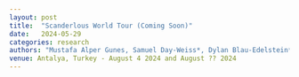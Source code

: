 ```yaml
---
layout: post
title:  "Scanderlous World Tour (Coming Soon)"
date:   2024-05-29
categories: research    
authors: "Mustafa Alper Gunes, Samuel Day-Weiss*, Dylan Blau-Edelstein*, Cathy Ji*, Matt Schulz*, Stefan Clarke*, Alexander Raistrick* (*equal contribution)"
venue: Antalya, Turkey - August 4 2024 and August ?? 2024
---
```

    